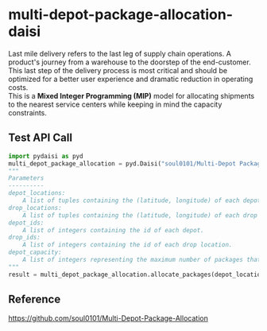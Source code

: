# multi-depot-package-allocation-daisi
Last mile delivery refers to the last leg of supply chain operations. A product's journey from a warehouse to the doorstep of the end-customer. This last step of the delivery process is most critical and should be optimized for a better user experience and dramatic reduction in operating costs.<br/>
This is a <b>Mixed Integer Programming (MIP)</b> model for allocating shipments to the nearest service centers while keeping in mind the capacity constraints.

## Test API Call
```python
import pydaisi as pyd
multi_depot_package_allocation = pyd.Daisi("soul0101/Multi-Depot Package Allocation")
"""
Parameters
----------
depot_locations: 
    A list of tuples containing the (latitude, longitude) of each depot.
drop_locations: 
    A list of tuples containing the (latitude, longitude) of each drop location.
depot_ids: 
    A list of integers containing the id of each depot.
drop_ids: 
    A list of integers containing the id of each drop location.
depot_capacity: 
    A list of integers representing the maximum number of packages that can be allocated to each depot.
"""
result = multi_depot_package_allocation.allocate_packages(depot_locations, drop_locations, depot_ids, drop_ids, depot_capacity).value
```
## Reference
https://github.com/soul0101/Multi-Depot-Package-Allocation
